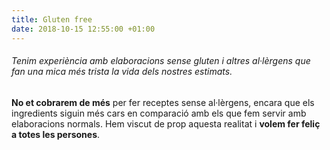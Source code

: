 ```yaml
---
title: Gluten free
date: 2018-10-15 12:55:00 +01:00
---
```


###### Tenim experiència amb elaboracions sense gluten i altres al·lèrgens que fan una mica més trista la vida dels nostres estimats.

**No et cobrarem de més** per fer receptes sense al·lèrgens, encara que els ingredients
siguin més cars en comparació amb els que fem servir amb elaboracions normals.
Hem viscut de prop aquesta realitat i **volem fer feliç a totes les persones**.
